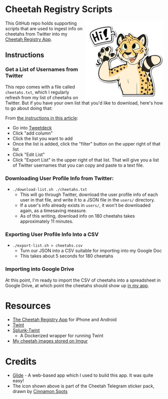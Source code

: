 

# Cheetah Registry Scripts

<img src="img/cheetah-saying-hi.png" align="right" width="250" />

This GitHub repo holds supporting scripts that are used to ingest info on cheetahs from Twitter into my <a href="https://cheetah-list.glideapp.io/">Cheetah Registry App</a>.


## Instructions

### Get a List of Usernames from Twitter

This repo comes with a file called `cheetahs.txt`, which I regularly refresh from my list of cheetahs on Twitter.  But if you have your own list that you'd like to download, here's how to go about doing that:

From <a href="https://www.makeuseof.com/tag/backup-export-twitter-lists/">the instructions in this article</a>:
- Go into <a href="https://tweetdeck.twitter.com/">Tweetdeck</a>
- Click "add column"
- Click the list you want to add
- Once the list is added, click the "filter" button on the upper right of that list
- Click "Edit List"
- Click "Export List" in the upper right of that list.  That will give you a list of Twitter usernames that you can copy and paste to a text file.


### Downloading User Profile Info from Twitter:

- `./download-list.sh ./cheetahs.txt`
   - This will go through Twitter, download the user profile info of each user in that file, and write it to a JSON file in the `users/` directory.
   - If a user's info already exists in `users/`, it won't be downloaded again, as a timesaving measure.
   - As of this writing, download info on 180 cheetahs takes approximately 11 minutes.


### Exporting User Profile Info Into a CSV

- `./export-list.sh > cheetahs.csv`
   - Turn our JSON into a CSV suitable for importing into my Google Doc
   - This takes about 5 seconds for 180 cheetahs

### Importing into Google Drive

At this point, I'm ready to import the CSV of cheetahs into a spreadsheet in Google Drive,
at which point the cheetahs should show up <a href="https://cheetah-list.glideapp.io/">in my app</a>.



# Resources

- <a href="https://cheetah-list.glideapp.io/">The Cheetah Registry App</a> for iPhone and Android
- <a href="https://github.com/twintproject/twint">Twint</a>
- <a href="https://github.com/dmuth/splunk-twint">Splunk-Twint</a>
   - A Dockerized wrapper for running Twint
- <a href="https://imgur.com/a/euc9ryC">My cheetah images stored on Imgur</a>


# Credits

- <a href="https://www.glideapps.com/">Glide</a> - A web-based app which I used to build this app.  It was quite easy!
- The icon shown above is part of the Cheetah Telegram sticker pack, drawn by <a href="https://twitter.com/cinnamonsp0ts">Cinnamon Spots</a>





